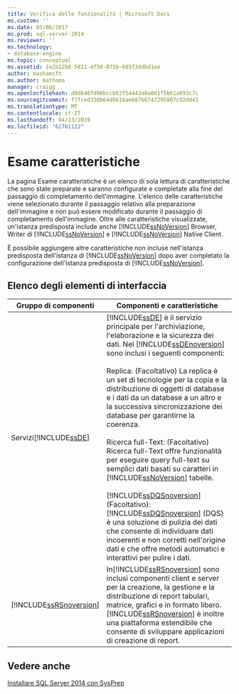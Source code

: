 ```yaml
---
title: Verifica delle funzionalità | Microsoft Docs
ms.custom: ''
ms.date: 03/06/2017
ms.prod: sql-server-2014
ms.reviewer: ''
ms.technology:
- database-engine
ms.topic: conceptual
ms.assetid: 1e2b22b8-5811-4f50-875b-685f3ddbd1ee
author: mashamsft
ms.author: mathoma
manager: craigg
ms.openlocfilehash: d9d6407d98bccb62f54443a8a8d1f5b61a093c7c
ms.sourcegitcommit: f7fced330b64d6616aeb8766747295807c92dd41
ms.translationtype: MT
ms.contentlocale: it-IT
ms.lasthandoff: 04/23/2019
ms.locfileid: "62761122"
---
```

# <a name="feature-review"></a>Esame caratteristiche
  La pagina Esame caratteristiche è un elenco di sola lettura di caratteristiche che sono state preparate e saranno configurate e completate alla fine del passaggio di completamento dell'immagine. L'elenco delle caratteristiche viene selezionato durante il passaggio relativo alla preparazione dell'immagine e non può essere modificato durante il passaggio di completamento dell'immagine. Oltre alle caratteristiche visualizzate, un'istanza predisposta include anche [!INCLUDE[ssNoVersion](../../includes/ssnoversion-md.md)] Browser, Writer di [!INCLUDE[ssNoVersion](../../includes/ssnoversion-md.md)] e [!INCLUDE[ssNoVersion](../../includes/ssnoversion-md.md)] Native Client.  
  
 È possibile aggiungere altre caratteristiche non incluse nell'istanza predisposta dell'istanza di [!INCLUDE[ssNoVersion](../../includes/ssnoversion-md.md)] dopo aver completato la configurazione dell'istanza predisposta di [!INCLUDE[ssNoVersion](../../includes/ssnoversion-md.md)].  
  
## <a name="uielement-list"></a>Elenco degli elementi di interfaccia  
  
|Gruppo di componenti|Componenti e caratteristiche|  
|---------------------|-----------------------------|  
|Servizi[!INCLUDE[ssDE](../../includes/ssde-md.md)] |[!INCLUDE[ssDE](../../includes/ssde-md.md)] è il servizio principale per l'archiviazione, l'elaborazione e la sicurezza dei dati. Nel [!INCLUDE[ssDEnoversion](../../includes/ssdenoversion-md.md)] sono inclusi i seguenti componenti:<br /><br /> Replica: (Facoltativo) La replica è un set di tecnologie per la copia e la distribuzione di oggetti di database e i dati da un database a un altro e la successiva sincronizzazione dei database per garantirne la coerenza.<br /><br /> Ricerca full-Text: (Facoltativo) Ricerca full-Text offre funzionalità per eseguire query full-text su semplici dati basati su caratteri in [!INCLUDE[ssNoVersion](../../includes/ssnoversion-md.md)] tabelle.<br /><br /> [!INCLUDE[ssDQSnoversion](../../includes/ssdqsnoversion-md.md)] (Facoltativo): [!INCLUDE[ssDQSnoversion](../../includes/ssdqsnoversion-md.md)] (DQS) è una soluzione di pulizia dei dati che consente di individuare dati incoerenti e non corretti nell'origine dati e che offre metodi automatici e interattivi per pulire i dati.|  
|[!INCLUDE[ssRSnoversion](../../includes/ssrsnoversion-md.md)]|In[!INCLUDE[ssRSnoversion](../../includes/ssrsnoversion-md.md)] sono inclusi componenti client e server per la creazione, la gestione e la distribuzione di report tabulari, matrice, grafici e in formato libero. [!INCLUDE[ssRSnoversion](../../includes/ssrsnoversion-md.md)] è inoltre una piattaforma estendibile che consente di sviluppare applicazioni di creazione di report.|  
  
## <a name="see-also"></a>Vedere anche  
 [Installare SQL Server 2014 con SysPrep](../../database-engine/install-windows/install-sql-server-using-sysprep.md)  
  
  
